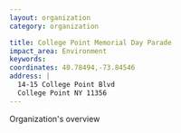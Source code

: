 ```yaml
---
layout: organization
category: organization

title: College Point Memorial Day Parade
impact_area: Environment
keywords: 
coordinates: 40.78494,-73.84546
address: |
  14-15 College Point Blvd
  College Point NY 11356
---
```

Organization's overview
